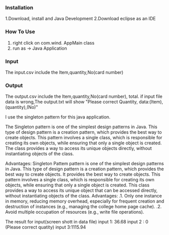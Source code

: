 ### Installation

1.Download, install and Java Development
2.Download eclipse as an IDE 

### How To Use
1. right click on com.wind. AppMain class
2. run as -> Java Application

### Input

The input.csv include the Item,quantity,No(card number)

### Output
The output.csv include the Item,quantity,No(card number), total.
if input file data is wrong,The output.txt will show 
"Please correct Quantity, data:(Item),(quantity),(No)"

I use the singleton pattern for this java application.

The Singleton pattern is one of the simplest design patterns in Java. This type of design pattern is a creation pattern, which provides the best way to create objects. This pattern involves a single class, which is responsible for creating its own objects, while ensuring that only a single object is created. The class provides a way to access its unique objects directly, without instantiating objects of the class.

Advantages:
Singleton Pattem pattern is one of the simplest design patterns in Java. This type of design pattern is a creation pattern, which provides the best way to create objects.
It provides the best way to create objects. This pattern involves a single class, which is responsible for creating its own objects, while ensuring that only a single object is created. This class provides a way to access its unique object
that can be accessed directly, without instantiating objects of the class.
Advantages:
.1. Only one instance in memory, reducing memory overhead, especially for frequent creation and destruction of instances (e.g., managing the college home page cache).
.2. Avoid multiple occupation of resources (e.g., write file operations).


The result for input(screen shott in data file)
input 1: 36.68 
input 2 : 0 (Please correct quatity)
input 3:1115.94
